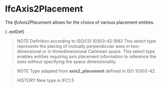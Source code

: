 # IfcAxis2Placement

The _IfcAxis2Placement_ allows for the choice of various placement entities.
<!-- end of short definition -->


{ .extDef}
> NOTE Definition according to ISO/CD 10303-42:1992
> This select type represents the placing of mutually perpendicular axes in two-dimensional or in threedimensional Cartesian space.
> This select type enables entities requiring axis placement information to reference the axes without specifying the space dimensionality.

> NOTE Type adapted from **axis2_placement** defined in ISO 10303-42.

> HISTORY New type in IFC1.5
